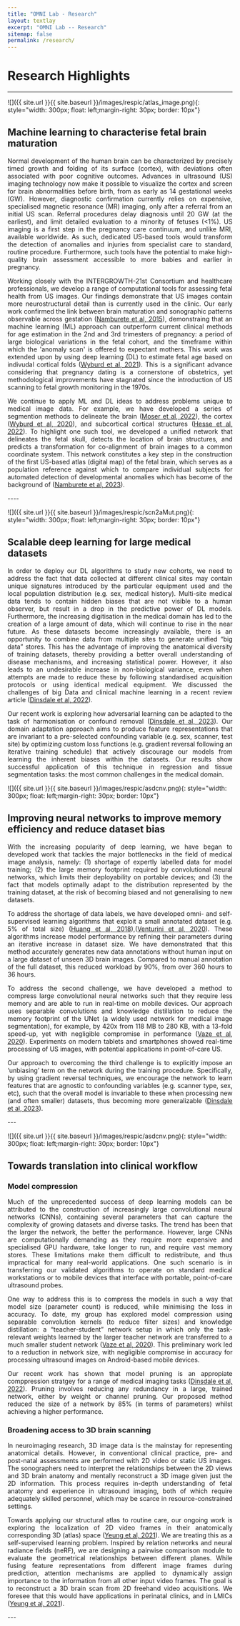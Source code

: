 ```yaml
---
title: "OMNI Lab - Research"
layout: textlay
excerpt: "OMNI Lab -- Research"
sitemap: false
permalink: /research/
---
```


# Research Highlights

---

![]({{ site.url }}{{ site.baseurl }}/images/respic/atlas_image.png){: style="width: 300px; float: left;margin-right: 30px; border: 10px"}

## Machine learning to characterise fetal brain maturation
<div style="text-align: justify">
Normal development of the human brain can be characterized by precisely timed growth and folding of its surface (cortex), with deviations often associated with poor cognitive outcomes. Advances in ultrasound (US) imaging technology now make it possible to visualize the cortex and screen for brain abnormalities before birth, from as early as 14 gestational weeks (GW). However, diagnostic confirmation currently relies on expensive, specialised magnetic resonance (MR) imaging, only after a referral from an initial US scan. Referral procedures delay diagnosis until 20 GW (at the earliest), and limit detailed evaluation to a minority of fetuses (<1%). US imaging is a first step in the pregnancy care continuum, and unlike MRI, available worldwide. As such, dedicated US-based tools would transform the detection of anomalies and injuries from specialist care to standard, routine procedure. Furthermore, such tools have the potential to make high-quality brain assessment accessible to more babies and earlier in pregnancy.

Working closely with the INTERGROWTH-21st Consortium and healthcare professionals, we develop a range of computational tools for assessing fetal health from US images. Our findings demonstrate that US images contain more neurostructural detail than is currently used in the clinic. Our early work confirmed the link between brain maturation and sonographic patterns observable across gestation ([Namburete et al, 2015](https://www.sciencedirect.com/science/article/pii/S136184151400190X)), demonstraing that an machine learning (ML) approach can outperform current clinical methods for age estimation in the 2nd and 3rd trimesters of pregnancy: a period of large biological variations in the fetal cohort, and the timeframe within which the 'anomaly scan' is offered to expectant mothers. This work was extended upon by using deep learning (DL) to estimate fetal age based on indivudal cortical folds ([Wyburd et al, 2021](https://link.springer.com/chapter/10.1007/978-3-030-87735-4_23)). This is a significant advance considering that pregnancy dating is a cornerstone of obstetrics, yet methodological improvements have stagnated since the introduction of US scanning to fetal growth monitoring in the 1970s.

We continue to apply ML and DL ideas to address problems unique to medical image data. For example, we have developed a series of segmention methods to delineate the brain ([Moser et al, 2022](https://www.sciencedirect.com/science/article/pii/S1053811922004608)), the cortex ([Wyburd et al, 2020](https://link.springer.com/chapter/10.1007/978-3-030-52791-4_5)), and subcortical cortical structures ([Hesse et al, 2022](https://www.sciencedirect.com/science/article/pii/S1053811922002452)). To highlight one such tool, we developed a unified network that delineates the fetal skull, detects the location of brain structures, and predicts a transformation for co-alignment of brain images to a common coordinate system. This network constitutes a key step in the construction of the first US-based atlas (digital map) of the fetal brain, which serves as a population reference against which to compare individual subjects for automated detection of developmental anomalies which has become of the background of ([Namburete et al, 2023]()).

</div>
---- 


![]({{ site.url }}{{ site.baseurl }}/images/respic/scn2aMut.png){: style="width: 300px; float: left;margin-right: 30px; border: 10px"}

## Scalable deep learning for large medical datasets
<div style="text-align: justify">

  
In order to deploy our DL algorithms to study new cohorts, we need to address the fact that data collected at different clinical sites may contain unique signatures introduced by the particular equipment used and the local population distribution (e.g. sex, medical history). Multi-site medical data tends to contain hidden biases that are not visible to a human observer, but result in a drop in the predictive power of DL models. Furthermore, the increasing digitisation in the medical domain has led to the creation of a large amount of data, which will continue to rise in the near future. As these datasets become increasingly available, there is an opportunity to combine data from multiple sites to generate unified “big data” stores. This has the advantage of improving the anatomical diversity of training datasets, thereby providing a better overall understanding of disease mechanisms, and increasing statistical power. However, it also leads to an undesirable increase in non-biological variance, even when attempts are made to reduce these by following standardised acquisition protocols or using identical medical equipment. We discussed the challenges of big Data and clinical machine learning in a recent review article ([Dinsdale et al, 2022](https://www.sciencedirect.com/science/article/pii/S0896627322008170)).
  
  
Our recent work is exploring how adversarial learning can be adapted to the task of harmonisation or confound removal ([Dinsdale et al, 2023](https://www.sciencedirect.com/science/article/pii/S1053811920311745)). Our domain adaptation approach aims to produce feature representations that are invariant to a pre-selected confounding variable (e.g. sex, scanner, test site) by optimizing custom loss functions (e.g. gradient reversal following an iterative training schedule) that actively discourage our models from learning the inherent biases within the datasets. Our results show successful application of this technique in regression and tissue segmentation tasks: the most common challenges in the medical domain. 

</div>

![]({{ site.url }}{{ site.baseurl }}/images/respic/asdcnv.png){: style="width: 300px; float: left;margin-right: 30px; border: 10px"}

## Improving neural networks to improve memory efficiency and reduce dataset bias 
<div style="text-align: justify">
  
With the increasing popularity of deep learning, we have began to developed work that tackles the major bottlenecks in the field of medical image analysis, namely: (1) shortage of expertly labelled data for model training; (2) the large memory footprint required by convolutional neural networks, which limits their deployability on portable devices; and (3) the fact that models optimally adapt to the distribution represented by the training dataset, at the risk of becoming biased and not generalising to new datasets. 
  
 To address the shortage of data labels, we have developed omni- and self-supervised learning algorithms that exploit a small annotated dataset (e.g. 5% of total size)  ([Huang et al, 2018](https://link.springer.com/chapter/10.1007/978-3-030-00928-1_65)),([Venturini et al, 2020](https://link.springer.com/chapter/10.1007/978-3-030-59710-8_67)). These algorithms increase model performance by refining their parameters during an iterative increase in dataset size. We have demonstrated that this method accurately generates new data annotations without human input on a large dataset of unseen 3D brain images. Compared to manual annotation of the full dataset, this reduced workload by 90%, from over 360 hours to 36 hours.
  
To address the second challenge, we have developed a method to compress large convolutional neural networks such that they require less memory and are able to run in real-time on mobile devices. Our approach uses separable convolutions and knowledge distillation to reduce the memory footprint of the UNet (a widely used network for medical image segmentation), for example, by 420x from 118 MB to 280 KB, with a 13-fold speed-up, yet with negligible compromise in performance  ([Vaze et al, 2020](https://ieeexplore.ieee.org/abstract/document/8999615)). Experiments on modern tablets and smartphones showed real-time processing of US images, with potential applications in point-of-care US.
  
Our approach to overcoming the third challenge is to explicitly impose an ‘unbiasing’ term on the network during the training procedure. Specifically, by using gradient reversal techniques, we encourage the network to learn features that are agnostic to confounding variables (e.g. scanner type, sex, etc), such that the overall model is invariable to these when processing new (and often smaller) datasets, thus becoming more generalizable ([Dinsdale et al, 2023](https://www.sciencedirect.com/science/article/pii/S1053811920311745)).
</div>
---
  
![]({{ site.url }}{{ site.baseurl }}/images/respic/asdcnv.png){: style="width: 300px; float: left;margin-right: 30px; border: 10px"}

## Towards translation into clinical workflow
<div style="text-align: justify">

### Model compression
  
 Much of the unprecedented success of deep learning models can be attributed to the construction of increasingly large convolutional neural networks (CNNs), containing several parameters that can capture the complexity of growing datasets and diverse tasks. The trend has been that the larger the network, the better the performance. However, large CNNs are computationally demanding as they require more expensive and specialised GPU hardware, take longer to run, and require vast memory stores. These limitations make them difficult to redistribute, and thus impractical for many real-world applications. One such scenario is in transferring our validated algorithms to operate on standard medical workstations or to mobile devices that interface with portable, point-of-care ultrasound probes.
  
One way to address this is to compress the models in such a way that model size (parameter count) is reduced, while minimising the loss in accuracy. To date, my group has explored model compression using separable convolution kernels (to reduce filter sizes) and knowledge distillation: a “teacher-student” network setup in which only the task-relevant weights learned by the larger teacher network are transferred to a much smaller student network ([Vaze et al, 2020](https://ieeexplore.ieee.org/abstract/document/8999615)). This preliminary work led to a reduction in network size, with negligible compromise in accuracy for processing ultrasound images on Android-based mobile devices.
  
Our recent work has shown that model pruning is an appropiate comppression stratgey for a range of medical imaging tasks ([Dinsdale et al, 2022](https://www.sciencedirect.com/science/article/pii/S1361841522002213)). Pruning involves reducing any redundancy in a large, trained network, either by weight or channel pruning. Our proposed method reduced the size of a network by 85% (in terms of parameters) whilst achieving a higher performance.
  
  
### Broadening access to 3D brain scanning
In neuroimaging research, 3D image data is the mainstay for representing anatomical details. However, in conventional clinical practice, pre- and post-natal assessments are performed with 2D video or static US images. The sonographers need to interpret the relationships between the 2D views and 3D brain anatomy and mentally reconstruct a 3D image given just the 2D information. This process requires in-depth understanding of fetal anatomy and experience in ultrasound imaging, both of which require adequately skilled personnel, which may be scarce in resource-constrained settings.
  
Towards applying our structural atlas to routine care, our ongoing work is exploring the localization of 2D video frames in their anatomically corresponding 3D (atlas) space ([Yeung et al, 2021](https://www.sciencedirect.com/science/article/pii/S136184152100044X)). We are treating this as a self-supervised learning problem. Inspired by relation networks and neural radiance fields (neRF), we are designing a pairwise comparison module to evaluate the geometrical relationships between different planes. While fusing feature representations from different image frames during prediction, attention mechanisms are applied to dynamically assign importance to the information from all other input video frames. The goal is to reconstruct a 3D brain scan from 2D freehand video acquisitions. We foresee that this would have applications in perinatal clinics, and in LMICs ([Yeung et al, 2021](https://arxiv.org/pdf/2109.12108.pdf)).
</div>
---
